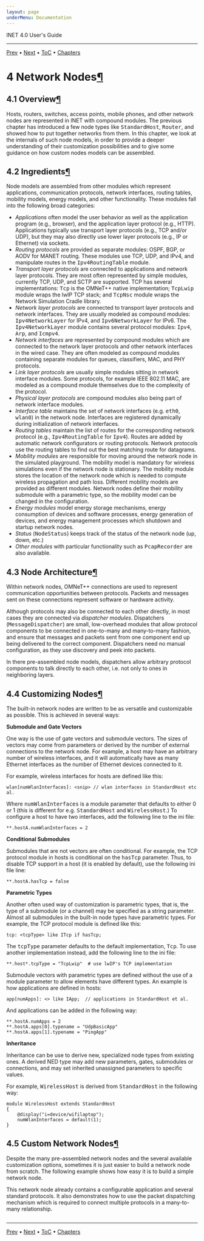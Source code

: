 ```yaml
---
layout: page
underMenu: Documentation
---
```




<div>INET 4.0 User's Guide<hr width='100%'></div>
<div class='oppnavbar'><a href="chap3.html">Prev</a> &#8226; <a href="chap5.html">Next</a> &#8226; <a href="toc.html#toc_4">ToC</a> &#8226; <a href="index.html">Chapters</a></div><h1><a name="cha:network-nodes"></a>4 Network Nodes<a class="headerlink" href="#cha:network-nodes" title="Permalink to this headline">&para;</a></h1>

<p><h2><a name="sec:nodes:overview"></a>4.1 Overview<a class="headerlink" href="#sec:nodes:overview" title="Permalink to this headline">&para;</a></h2>

<p>Hosts, routers, switches, access points, mobile phones, and other network
nodes are represented in INET with compound modules. The previous chapter
has introduced a few node types like <tt>StandardHost</tt>, <tt>Router</tt>,
and showed how to put together networks from them. In this chapter,
we look at the internals of such node models, in order to provide a deeper
understanding of their customization possibilities and to give some guidance
on how custom nodes models can be assembled.

<p><h2><a name="sec:nodes:ingredients"></a>4.2 Ingredients<a class="headerlink" href="#sec:nodes:ingredients" title="Permalink to this headline">&para;</a></h2>

<p>Node models are assembled from other modules which represent applications,
communication protocols, network interfaces, routing tables, mobility models,
energy models, and other functionality. These modules fall into the following
broad categories:

<p><ul>
  <li> <i>Applications</i> often model the user behavior as well as the
     application program (e.g., browser), and the application layer protocol
     (e.g., HTTP). Applications typically use transport layer
     protocols (e.g., TCP and/or UDP), but they may
     also directly use lower layer protocols (e.g., IP or
     Ethernet) via sockets.</li>
  <li> <i>Routing protocols</i> are provided as separate modules:
     OSPF, BGP, or AODV for MANET routing.
     These modules use TCP, UDP, and IPv4,
     and manipulate routes in the <tt>Ipv4RoutingTable</tt> module.</li>
  <li> <i>Transport layer protocols</i> are connected to applications and
     network layer protocols. They are most often represented by simple
     modules, currently TCP, UDP, and SCTP
     are supported. TCP has several implementations: <tt>Tcp</tt>
     is the OMNeT++ native implementation; <tt>TcpLwip</tt> module wraps the
     lwIP TCP stack; and <tt>TcpNsc</tt> module wraps the
     Network Simulation Cradle library.</li>
  <li> <i>Network layer protocols</i> are connected to transport layer
     protocols and network interfaces. They are usually modeled as compound
     modules: <tt>Ipv4NetworkLayer</tt> for IPv4, and
     <tt>Ipv6NetworkLayer</tt> for IPv6. The <tt>Ipv4NetworkLayer</tt>
     module contains several protocol modules: <tt>Ipv4</tt>, <tt>Arp</tt>,
     and <tt>Icmpv4</tt>.</li>
  <li> <i>Network interfaces</i> are represented by compound modules
     which are connected to the network layer protocols and other network
     interfaces in the wired case. They are often modeled as compound modules
     containing separate modules for queues, classifiers, MAC, and PHY protocols.</li>
  <li> <i>Link layer protocols</i> are usually simple modules sitting
     in network interface modules. Some protocols, for example
     IEEE 802.11 MAC, are modeled as a compound module themselves
     due to the complexity of the protocol.</li>
  <li> <i>Physical layer protocols</i> are compound modules also being part
     of network interface modules.</li>
  <li> <i>Interface table</i> maintains the set of network interfaces
     (e.g. <tt>eth0</tt>, <tt>wlan0</tt>) in the network node. Interfaces
     are registered dynamically during initialization of network interfaces.</li>
  <li> <i>Routing tables</i> maintain the list of routes for the corresponding
     network protocol (e.g., <tt>Ipv4RoutingTable</tt> for <tt>Ipv4</tt>).
     Routes are added by automatic network configurators or routing protocols.
     Network protocols use the routing tables to find out the best matching
     route for datagrams.</li>
  <li> <i>Mobility modules</i> are responsible for moving around the network
     node in the simulated playground. The mobility model is mandatory for
     wireless simulations even if the network node is stationary. The mobility
     module stores the location of the network node which is needed to compute
     wireless propagation and path loss. Different mobility models are provided
     as different modules. Network nodes define their mobility submodule with
     a parametric type, so the mobility model can be changed in the configuration.</li>
  <li> <i>Energy modules</i> model energy storage mechanisms, energy
     consumption of devices and software processes, energy generation of devices,
     and energy management processes which shutdown and startup network nodes.</li>
  <li> <i>Status</i> (<tt>NodeStatus</tt>) keeps track of the status of the
     network node (up, down, etc.)</li>
  <li> <i>Other modules</i> with particular functionality such as
     <tt>PcapRecorder</tt> are also available.</li>
</ul>

<p><h2><a name="sec:nodes:node-architecture"></a>4.3 Node Architecture<a class="headerlink" href="#sec:nodes:node-architecture" title="Permalink to this headline">&para;</a></h2>

<p>Within network nodes, OMNeT++ connections are used to represent
communication opportunities between protocols. Packets and
messages sent on these connections represent software or hardware activity.

<p>Although protocols may also be connected to each other directly,
in most cases they are connected via <i>dispatcher modules</i>.
Dispatchers (<tt>MessageDispatcher</tt>) are small, low-overhead modules
that allow protocol components to be connected in one-to-many and many-to-many
fashion, and ensure that messages and packets sent from one component end up
being delivered to the correct component. Dispatchers need no manual
configuration, as they use discovery and peek into packets.

<p>In there pre-assembled node models, dispatchers allow arbitrary
protocol components to talk directly to each other, i.e. not only
to ones in neighboring layers.

<p><h2><a name="sec:nodes:customizing-nodes"></a>4.4 Customizing Nodes<a class="headerlink" href="#sec:nodes:customizing-nodes" title="Permalink to this headline">&para;</a></h2>

<p>The built-in network nodes are written to be as versatile and customizable
as possible. This is achieved in several ways:

<p><b>Submodule and Gate Vectors</b>

<p>One way is the use of gate vectors and submodule vectors. The sizes
of vectors may come from parameters or derived by the number of
external connections to the network node. For example, a host may
have an arbitrary number of wireless interfaces, and it will automatically
have as many Ethernet interfaces as the number of Ethernet
devices connected to it.

<p>For example, wireless interfaces for hosts are defined like this:

<pre><code data-language="ned">wlan[numWlanInterfaces]: &lt;snip&gt; // wlan interfaces in StandardHost etc al.</code></pre><p>
Where <tt>numWlanInterfaces</tt> is a module parameter that defaults to
either 0 or 1 (this is different for e.g. <tt>StandardHost</tt> and
<tt>WirelessHost</tt>.) To configure a host to have two interfaces,
add the following line to the ini file:

<pre><code data-language="ini">**.hostA.numWlanInterfaces = 2</code></pre><p>
<b>Conditional Submodules</b>

<p>Submodules that are not vectors are often conditional. For example,
the TCP protocol module in hosts is conditional on
the <tt>hasTcp</tt> parameter. Thus, to disable TCP support
in a host (it is enabled by default), use the following ini file line:

<pre><code data-language="ini">**.hostA.hasTcp = false</code></pre><p>
<b>Parametric Types</b>

<p>Another often used way of customization is parametric types, that is, the
type of a submodule (or a channel) may be specified as a string parameter.
Almost all submodules in the built-in node types have parametric types.
For example, the TCP protocol module is defined like this:

<pre><code data-language="ned">tcp: &lt;tcpType&gt; like ITcp if hasTcp;</code></pre><p>
The <tt>tcpType</tt> parameter defaults to the default implementation, <tt>Tcp</tt>.
To use another implementation instead, add the following line to the ini file:

<pre><code data-language="ini">**.host*.tcpType = "TcpLwip"  # use lwIP's TCP implementation</code></pre><p>
Submodule vectors with parametric types are defined without the use of a
module parameter to allow elements have different types. An example
is how applications are defined in hosts:

<pre><code data-language="ned">app[numApps]: &lt;&gt; like IApp;  // applications in StandardHost et al.</code></pre><p>
And applications can be added in the following way:

<pre><code data-language="ini">**.hostA.numApps = 2
**.hostA.apps[0].typename = "UdpBasicApp"
**.hostA.apps[1].typename = "PingApp"</code></pre><p>
<b>Inheritance</b>

<p>Inheritance can be use to derive new, specialized node types from existing ones.
A derived NED type may add new parameters, gates, submodules or connections,
and may set inherited unassigned parameters to specific values.

<p>For example, <tt>WirelessHost</tt> is derived from <tt>StandardHost</tt>
in the following way:

<pre><code data-language="ned">module WirelessHost extends StandardHost
{
    @display("i=device/wifilaptop");
    numWlanInterfaces = default(1);
}</code></pre><p>
<h2><a name="sec:nodes:custom-network-nodes"></a>4.5 Custom Network Nodes<a class="headerlink" href="#sec:nodes:custom-network-nodes" title="Permalink to this headline">&para;</a></h2>

<p>Despite the many pre-assembled network nodes and the several available
customization options, sometimes it is just easier to build a network node
from scratch. The following example shows how easy it is to build a simple
network node.

<p>This network node already contains a configurable application and several
standard protocols. It also demonstrates how to use the packet dispatching
mechanism which is required to connect multiple protocols in a many-to-many
relationship.

<p><pre class="snippet" src="Snippets.ned" after="//!NetworkNodeExample" until="//!End"></pre>
<p>


<hr class='pgbr'><div class='oppnavbar'><a href="chap3.html">Prev</a> &#8226; <a href="chap5.html">Next</a> &#8226; <a href="toc.html#toc_4">ToC</a> &#8226; <a href="index.html">Chapters</a></div>
